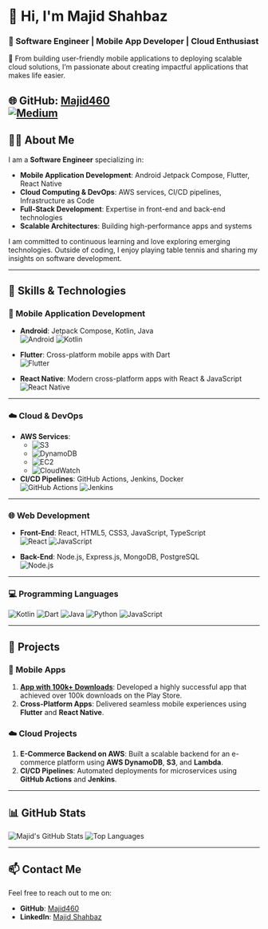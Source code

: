 # 👋 Hi, I'm Majid Shahbaz

### 🚀 Software Engineer | Mobile App Developer | Cloud Enthusiast  
📍 From building user-friendly mobile applications to deploying scalable cloud solutions, I’m passionate about creating impactful applications that makes life easier.  

🌐 **GitHub**: [Majid460](https://github.com/Majid460)  
[![Medium](https://img.shields.io/badge/Read%20my%20articles%20on-Medium-black?style=for-the-badge&logo=medium&logoColor=white)](https://medium.com/@majidshahbaz75) 
---

## 👨‍💻 About Me

I am a **Software Engineer** specializing in:
- **Mobile Application Development**: Android Jetpack Compose, Flutter, React Native
- **Cloud Computing & DevOps**: AWS services, CI/CD pipelines, Infrastructure as Code
- **Full-Stack Development**: Expertise in front-end and back-end technologies
- **Scalable Architectures**: Building high-performance apps and systems

I am committed to continuous learning and love exploring emerging technologies. Outside of coding, I enjoy playing table tennis and sharing my insights on software development.

---

## 🔧 Skills & Technologies

### 📱 Mobile Application Development
- **Android**: Jetpack Compose, Kotlin, Java  
![Android](https://img.shields.io/badge/Android-Compose-green?logo=android&logoColor=white)
![Kotlin](https://img.shields.io/badge/Kotlin-Mobile-purple?logo=kotlin&logoColor=white)

- **Flutter**: Cross-platform mobile apps with Dart  
![Flutter](https://img.shields.io/badge/Flutter-Dart-blue?logo=flutter&logoColor=white)

- **React Native**: Modern cross-platform apps with React & JavaScript  
![React Native](https://img.shields.io/badge/React%20Native-Mobile-blue?logo=react&logoColor=white)

---

### ☁️ Cloud & DevOps
- **AWS Services**:
  - ![S3](https://img.shields.io/badge/S3-Storage-orange?logo=amazons3)
  - ![DynamoDB](https://img.shields.io/badge/DynamoDB-NoSQL-blue?logo=amazondynamodb)
  - ![EC2](https://img.shields.io/badge/EC2-Compute-black?logo=amazonec2)
  - ![CloudWatch](https://img.shields.io/badge/CloudWatch-Monitoring-purple?logo=amazonaws)
- **CI/CD Pipelines**: GitHub Actions, Jenkins, Docker  
![GitHub Actions](https://img.shields.io/badge/GitHub%20Actions-CI/CD-blue?logo=githubactions&logoColor=white)
![Jenkins](https://img.shields.io/badge/Jenkins-Automation-green?logo=jenkins&logoColor=white)

---

### 🌐 Web Development
- **Front-End**: React, HTML5, CSS3, JavaScript, TypeScript  
![React](https://img.shields.io/badge/React-JS-blue?logo=react&logoColor=white)
![JavaScript](https://img.shields.io/badge/JavaScript-ES6-yellow?logo=javascript&logoColor=white)

- **Back-End**: Node.js, Express.js, MongoDB, PostgreSQL  
![Node.js](https://img.shields.io/badge/Node.js-Backend-green?logo=node.js&logoColor=white)

---

### 💻 Programming Languages
![Kotlin](https://img.shields.io/badge/Kotlin-FF6C37?style=for-the-badge&logo=kotlin&logoColor=white)
![Dart](https://img.shields.io/badge/Dart-0175C2?style=for-the-badge&logo=dart&logoColor=white)
![Java](https://img.shields.io/badge/Java-007396?style=for-the-badge&logo=java&logoColor=white)
![Python](https://img.shields.io/badge/Python-3776AB?style=for-the-badge&logo=python&logoColor=white)
![JavaScript](https://img.shields.io/badge/JavaScript-F7DF1E?style=for-the-badge&logo=javascript&logoColor=black)

---

## 🚀 Projects

### 📱 Mobile Apps
1. **[App with 100k+ Downloads](https://play.google.com/store/apps/details?id=com.boys.Wallpaper.Walls.and.Papers)**: Developed a highly successful app that achieved over 100k downloads on the Play Store.  
2. **Cross-Platform Apps**: Delivered seamless mobile experiences using **Flutter** and **React Native**.

### ☁️ Cloud Projects
1. **E-Commerce Backend on AWS**: Built a scalable backend for an e-commerce platform using **AWS DynamoDB**, **S3**, and **Lambda**.  
2. **CI/CD Pipelines**: Automated deployments for microservices using **GitHub Actions** and **Jenkins**.

---

## 📊 GitHub Stats

![Majid's GitHub Stats](https://github-readme-stats.vercel.app/api?username=Majid460&show_icons=true&count_private=true&include_all_commits=true&theme=radical) 
![Top Languages](https://github-readme-stats.vercel.app/api/top-langs/?username=Majid460&layout=compact&theme=radical)

---

## 📫 Contact Me

Feel free to reach out to me on:
- **GitHub**: [Majid460](https://github.com/Majid460)
- **LinkedIn**: [Majid Shahbaz](https://www.linkedin.com/in/majid-shahbaz-2042b317b/)

